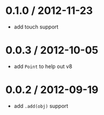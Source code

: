 
0.1.0 / 2012-11-23 
==================

  * add touch support

0.0.3 / 2012-10-05 
==================

  * add `Point` to help out v8

0.0.2 / 2012-09-19 
==================

  * add `.add(obj)` support
